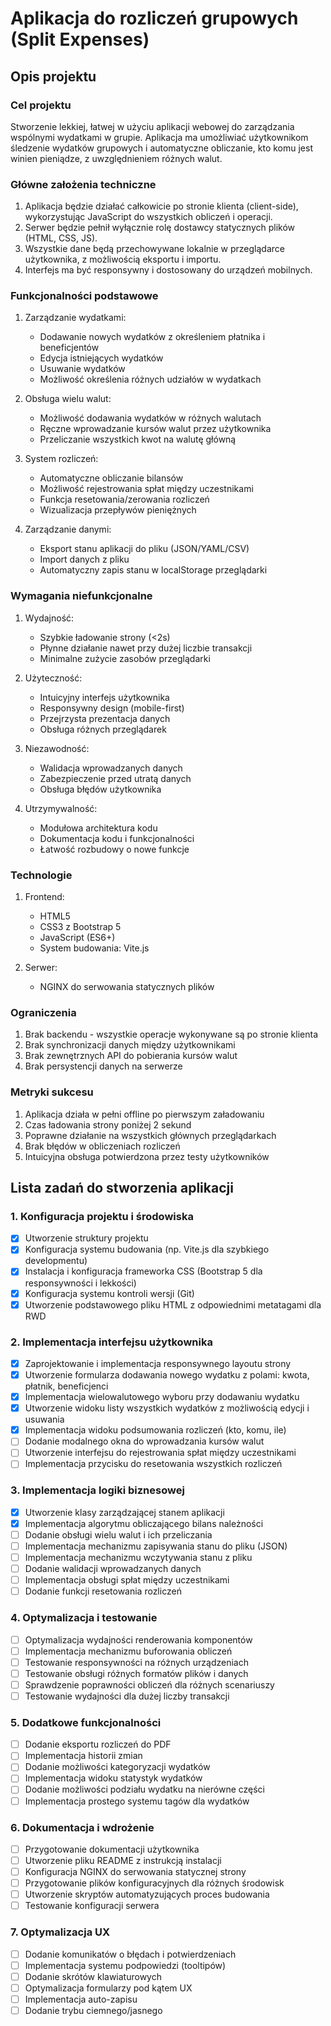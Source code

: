 # Aplikacja do rozliczeń grupowych (Split Expenses)

## Opis projektu

### Cel projektu

Stworzenie lekkiej, łatwej w użyciu aplikacji webowej do zarządzania wspólnymi wydatkami w grupie. Aplikacja ma umożliwiać użytkownikom śledzenie wydatków grupowych i automatyczne obliczanie, kto komu jest winien pieniądze, z uwzględnieniem różnych walut.

### Główne założenia techniczne

1. Aplikacja będzie działać całkowicie po stronie klienta (client-side), wykorzystując JavaScript do wszystkich obliczeń i operacji.
2. Serwer będzie pełnił wyłącznie rolę dostawcy statycznych plików (HTML, CSS, JS).
3. Wszystkie dane będą przechowywane lokalnie w przeglądarce użytkownika, z możliwością eksportu i importu.
4. Interfejs ma być responsywny i dostosowany do urządzeń mobilnych.

### Funkcjonalności podstawowe

1. Zarządzanie wydatkami:
   - Dodawanie nowych wydatków z określeniem płatnika i beneficjentów
   - Edycja istniejących wydatków
   - Usuwanie wydatków
   - Możliwość określenia różnych udziałów w wydatkach

2. Obsługa wielu walut:
   - Możliwość dodawania wydatków w różnych walutach
   - Ręczne wprowadzanie kursów walut przez użytkownika
   - Przeliczanie wszystkich kwot na walutę główną

3. System rozliczeń:
   - Automatyczne obliczanie bilansów
   - Możliwość rejestrowania spłat między uczestnikami
   - Funkcja resetowania/zerowania rozliczeń
   - Wizualizacja przepływów pieniężnych

4. Zarządzanie danymi:
   - Eksport stanu aplikacji do pliku (JSON/YAML/CSV)
   - Import danych z pliku
   - Automatyczny zapis stanu w localStorage przeglądarki

### Wymagania niefunkcjonalne

1. Wydajność:
   - Szybkie ładowanie strony (<2s)
   - Płynne działanie nawet przy dużej liczbie transakcji
   - Minimalne zużycie zasobów przeglądarki

2. Użyteczność:
   - Intuicyjny interfejs użytkownika
   - Responsywny design (mobile-first)
   - Przejrzysta prezentacja danych
   - Obsługa różnych przeglądarek

3. Niezawodność:
   - Walidacja wprowadzanych danych
   - Zabezpieczenie przed utratą danych
   - Obsługa błędów użytkownika

4. Utrzymywalność:
   - Modułowa architektura kodu
   - Dokumentacja kodu i funkcjonalności
   - Łatwość rozbudowy o nowe funkcje

### Technologie

1. Frontend:
   - HTML5
   - CSS3 z Bootstrap 5
   - JavaScript (ES6+)
   - System budowania: Vite.js

2. Serwer:
   - NGINX do serwowania statycznych plików

### Ograniczenia

1. Brak backendu - wszystkie operacje wykonywane są po stronie klienta
2. Brak synchronizacji danych między użytkownikami
3. Brak zewnętrznych API do pobierania kursów walut
4. Brak persystencji danych na serwerze

### Metryki sukcesu

1. Aplikacja działa w pełni offline po pierwszym załadowaniu
2. Czas ładowania strony poniżej 2 sekund
3. Poprawne działanie na wszystkich głównych przeglądarkach
4. Brak błędów w obliczeniach rozliczeń
5. Intuicyjna obsługa potwierdzona przez testy użytkowników

## Lista zadań do stworzenia aplikacji

### 1. Konfiguracja projektu i środowiska

- [x] Utworzenie struktury projektu
- [x] Konfiguracja systemu budowania (np. Vite.js dla szybkiego developmentu)
- [x] Instalacja i konfiguracja frameworka CSS (Bootstrap 5 dla responsywności i lekkości)
- [x] Konfiguracja systemu kontroli wersji (Git)
- [x] Utworzenie podstawowego pliku HTML z odpowiednimi metatagami dla RWD

### 2. Implementacja interfejsu użytkownika

- [x] Zaprojektowanie i implementacja responsywnego layoutu strony
- [x] Utworzenie formularza dodawania nowego wydatku z polami: kwota, płatnik, beneficjenci
- [x] Implementacja wielowalutowego wyboru przy dodawaniu wydatku
- [x] Utworzenie widoku listy wszystkich wydatków z możliwością edycji i usuwania
- [x] Implementacja widoku podsumowania rozliczeń (kto, komu, ile)
- [ ] Dodanie modalnego okna do wprowadzania kursów walut
- [ ] Utworzenie interfejsu do rejestrowania spłat między uczestnikami
- [ ] Implementacja przycisku do resetowania wszystkich rozliczeń

### 3. Implementacja logiki biznesowej

- [x] Utworzenie klasy zarządzającej stanem aplikacji
- [x] Implementacja algorytmu obliczającego bilans należności
- [ ] Dodanie obsługi wielu walut i ich przeliczania
- [ ] Implementacja mechanizmu zapisywania stanu do pliku (JSON)
- [ ] Implementacja mechanizmu wczytywania stanu z pliku
- [ ] Dodanie walidacji wprowadzanych danych
- [ ] Implementacja obsługi spłat między uczestnikami
- [ ] Dodanie funkcji resetowania rozliczeń

### 4. Optymalizacja i testowanie

- [ ] Optymalizacja wydajności renderowania komponentów
- [ ] Implementacja mechanizmu buforowania obliczeń
- [ ] Testowanie responsywności na różnych urządzeniach
- [ ] Testowanie obsługi różnych formatów plików i danych
- [ ] Sprawdzenie poprawności obliczeń dla różnych scenariuszy
- [ ] Testowanie wydajności dla dużej liczby transakcji

### 5. Dodatkowe funkcjonalności

- [ ] Dodanie eksportu rozliczeń do PDF
- [ ] Implementacja historii zmian
- [ ] Dodanie możliwości kategoryzacji wydatków
- [ ] Implementacja widoku statystyk wydatków
- [ ] Dodanie możliwości podziału wydatku na nierówne części
- [ ] Implementacja prostego systemu tagów dla wydatków

### 6. Dokumentacja i wdrożenie

- [ ] Przygotowanie dokumentacji użytkownika
- [ ] Utworzenie pliku README z instrukcją instalacji
- [ ] Konfiguracja NGINX do serwowania statycznej strony
- [ ] Przygotowanie plików konfiguracyjnych dla różnych środowisk
- [ ] Utworzenie skryptów automatyzujących proces budowania
- [ ] Testowanie konfiguracji serwera

### 7. Optymalizacja UX

- [ ] Dodanie komunikatów o błędach i potwierdzeniach
- [ ] Implementacja systemu podpowiedzi (tooltipów)
- [ ] Dodanie skrótów klawiaturowych
- [ ] Optymalizacja formularzy pod kątem UX
- [ ] Implementacja auto-zapisu
- [ ] Dodanie trybu ciemnego/jasnego
